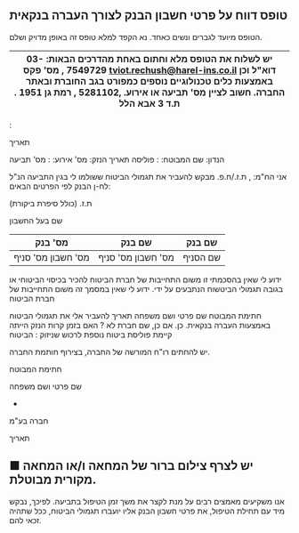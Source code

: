 <!-- image -->

## טופס דווח על פרטי חשבון הבנק לצורך העברה בנקאית

הטופס מיועד לגברים ונשים כאחד. נא הקפד למלא טופס זה באופן מדויק ושלם.

| יש לשלוח את הטופס מלא וחתום באחת מהדרכים הבאות: 03-7549729  , מס' פקס tviot.rechush@harel-ins.co.il  דוא"ל וכן באמצעות כלים טכנולוגיים נוספים כמפורט בגב החוברת ובאתר החברה. חשוב לציין מס' תביעה או אירוע.  ,5281102  , רמת גן 1951 .  ת.ד 3  אבא הלל   |
|----------------------------------------------------------------------------------------------------------------------------------------------------------------------------------------------------------------------------------------------------------|

:

תאריך

הנדון: שם המבוטח: : פוליסה תאריך הנזק: מס' אירוע: : מס' תביעה

אני הח"מ:                                                                        , ת.ז./ח.פ.                                                     מבקש להעביר את תגמולי הביטוח ששולמו לי בגין התביעה הנ"ל לח-ן הבנק לפי הפרטים הבאים:

ת.ז. (כולל סיפרת ביקורת)

שם בעל החשבון

| מס' בנק            | שם בנק             | שם בנק   |
|--------------------|--------------------|----------|
| מס' חשבון מס' סניף | מס' חשבון מס' סניף | שם הסניף |

ידוע לי שאין בהסכמתי זו משום התחייבות של חברת הביטוח להכיר בכיסוי הביטוחי או בגובה תגמולי הביטשוח הנתבעים על ידי. ידוע לי שאין במסמך זה משום התחייבות של חברת הביטוח

חתימת המבוטח שם פרטי ושם משפחה תאריך להעביר אלי את תגמולי הביטוח באמצעות העברה בנקאית. כן. אם כן, שם חברת לא ? האם בזמן קרות הנזק הייתה קיימת פוליסת ביטוח נוספת לרכוש שניזוק : הביטוח

יש להחתים רו"ח המורשה של החברה, בצירוף חותמת החברה.

חתימת המבוטח

שם פרטי ושם משפחה

-

חברה בע"מ

תאריך

## ■ יש לצרף צילום ברור של המחאה ו/או המחאה מקורית מבוטלת.

אנו משקיעים מאמצים רבים על מנת לקצר את משך זמן הטיפול בתביעה. לפיכך, נבקש מיד עם תחילת הטיפול, את פרטי חשבון הבנק אליו יועברו תגמולי הביטוח, ככל שתהיה זכאי להם.